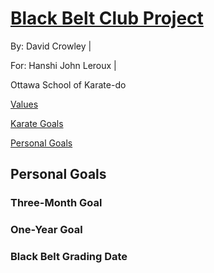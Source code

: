 <link rel="stylesheet" href="bbc-style.css">

<div class="bbc-title" markdown='1'>

# [Black Belt Club Project](landing.md)

<div class="bbc-meta" markdown='1'>

By: David Crowley \|

For: Hanshi John Leroux \|

Ottawa School of Karate-do

</div>

<div class="bbc-menu">

<a href="/pages/bbc/values.html">Values</a>

<a href="/pages/bbc/karate.html">Karate Goals</a>

<a class="active" href="/pages/bbc/personal.html">Personal Goals</a>

</div>

</div>

<div class=".bbc-content-title" markdown='1'>

## Personal Goals

</div>

<div class="tile-box bbc-content">

<div markdown='1'>

### Three-Month Goal

</div>



<div markdown='1'>

### One-Year Goal

</div>


<div markdown='1'>


### Black Belt Grading Date

</div>


</div>